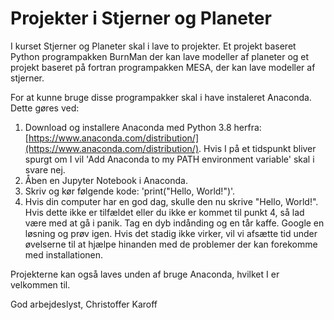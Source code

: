 # Projekter i Stjerner og Planeter
I kurset Stjerner og Planeter skal i lave to projekter. Et projekt baseret Python programpakken BurnMan der kan lave modeller af planeter og et projekt baseret på fortran programpakken MESA, der kan lave modeller af stjerner. 

For at kunne bruge disse programpakker skal i have instaleret Anaconda. Dette gøres ved:

1. Download og installere Anaconda med Python 3.8 herfra: [https://www.anaconda.com/distribution/](https://www.anaconda.com/distribution/). Hvis I på et tidspunkt bliver spurgt om I vil 'Add Anaconda to my PATH environment variable' skal i svare nej.
2. Åben en Jupyter Notebook i Anaconda.
3. Skriv og kør følgende kode: 'print("Hello, World!")'.
4. Hvis din computer har en god dag, skulle den nu skrive "Hello, World!". Hvis dette ikke er tilfældet eller du ikke er kommet til punkt 4, så lad være med at gå i panik. Tag en dyb indånding og en tår kaffe. Google en løsning og prøv igen. Hvis det stadig ikke virker, vil vi afsætte tid under øvelserne til at hjælpe hinanden med de problemer der kan forekomme med installationen.

Projekterne kan også laves unden af bruge Anaconda, hvilket I er velkommen til. 

God arbejdeslyst,
Christoffer Karoff
